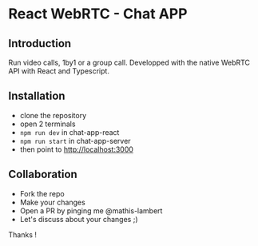 # React WebRTC - Chat APP

## Introduction
Run video calls, 1by1 or a group call. Developped with the native WebRTC API with React and Typescript.

## Installation
- clone the repository
- open 2 terminals
- `npm run dev` in chat-app-react
- `npm run start` in chat-app-server
- then point to [http://localhost:3000](http://localhost:3000)

## Collaboration
- Fork the repo
- Make your changes
- Open a PR by pinging me @mathis-lambert
- Let's discuss about your changes ;)

Thanks !
